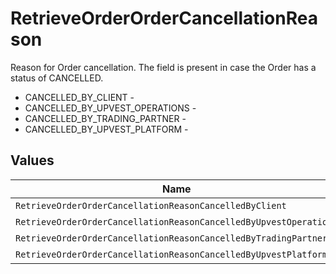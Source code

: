 # RetrieveOrderOrderCancellationReason

Reason for Order cancellation. The field is present in case the Order has a status of CANCELLED.
* CANCELLED_BY_CLIENT - 
* CANCELLED_BY_UPVEST_OPERATIONS - 
* CANCELLED_BY_TRADING_PARTNER - 
* CANCELLED_BY_UPVEST_PLATFORM - 


## Values

| Name                                                              | Value                                                             |
| ----------------------------------------------------------------- | ----------------------------------------------------------------- |
| `RetrieveOrderOrderCancellationReasonCancelledByClient`           | CANCELLED_BY_CLIENT                                               |
| `RetrieveOrderOrderCancellationReasonCancelledByUpvestOperations` | CANCELLED_BY_UPVEST_OPERATIONS                                    |
| `RetrieveOrderOrderCancellationReasonCancelledByTradingPartner`   | CANCELLED_BY_TRADING_PARTNER                                      |
| `RetrieveOrderOrderCancellationReasonCancelledByUpvestPlatform`   | CANCELLED_BY_UPVEST_PLATFORM                                      |